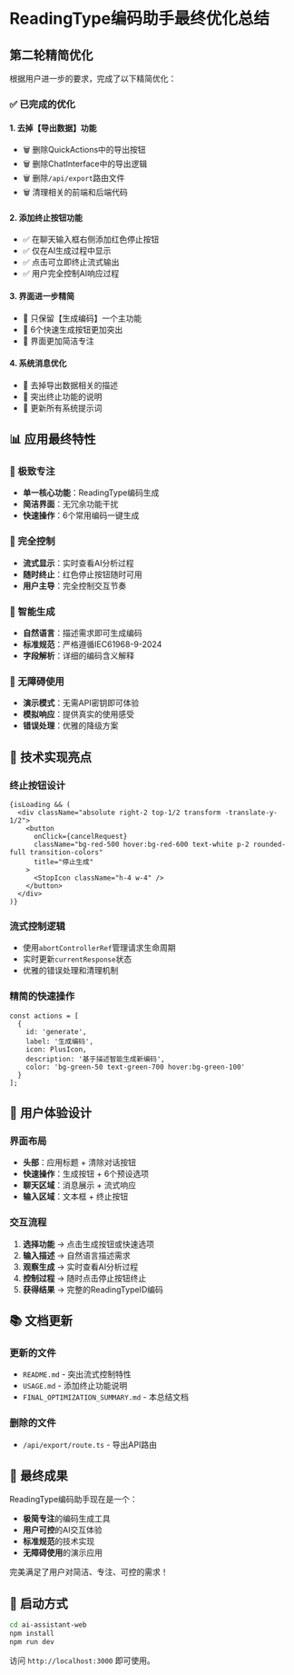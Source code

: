 # ReadingType编码助手最终优化总结

## 第二轮精简优化

根据用户进一步的要求，完成了以下精简优化：

### ✅ 已完成的优化

#### 1. 去掉【导出数据】功能
- 🗑️ 删除QuickActions中的导出按钮
- 🗑️ 删除ChatInterface中的导出逻辑
- 🗑️ 删除`/api/export`路由文件
- 🗑️ 清理相关的前端和后端代码

#### 2. 添加终止按钮功能
- ✅ 在聊天输入框右侧添加红色停止按钮
- ✅ 仅在AI生成过程中显示
- ✅ 点击可立即终止流式输出
- ✅ 用户完全控制AI响应过程

#### 3. 界面进一步精简
- 🎯 只保留【生成编码】一个主功能
- 🎯 6个快速生成按钮更加突出
- 🎯 界面更加简洁专注

#### 4. 系统消息优化
- 📝 去掉导出数据相关的描述
- 📝 突出终止功能的说明
- 📝 更新所有系统提示词

## 📊 应用最终特性

### 🎯 极致专注
- **单一核心功能**：ReadingType编码生成
- **简洁界面**：无冗余功能干扰
- **快速操作**：6个常用编码一键生成

### 🛑 完全控制
- **流式显示**：实时查看AI分析过程
- **随时终止**：红色停止按钮随时可用
- **用户主导**：完全控制交互节奏

### 🤖 智能生成
- **自然语言**：描述需求即可生成编码
- **标准规范**：严格遵循IEC61968-9-2024
- **字段解析**：详细的编码含义解释

### 🚀 无障碍使用
- **演示模式**：无需API密钥即可体验
- **模拟响应**：提供真实的使用感受
- **错误处理**：优雅的降级方案

## 🔧 技术实现亮点

### 终止按钮设计
```tsx
{isLoading && (
  <div className="absolute right-2 top-1/2 transform -translate-y-1/2">
    <button
      onClick={cancelRequest}
      className="bg-red-500 hover:bg-red-600 text-white p-2 rounded-full transition-colors"
      title="停止生成"
    >
      <StopIcon className="h-4 w-4" />
    </button>
  </div>
)}
```

### 流式控制逻辑
- 使用`abortControllerRef`管理请求生命周期
- 实时更新`currentResponse`状态
- 优雅的错误处理和清理机制

### 精简的快速操作
```tsx
const actions = [
  {
    id: 'generate',
    label: '生成编码',
    icon: PlusIcon,
    description: '基于描述智能生成新编码',
    color: 'bg-green-50 text-green-700 hover:bg-green-100'
  }
];
```

## 📱 用户体验设计

### 界面布局
- **头部**：应用标题 + 清除对话按钮
- **快速操作**：生成按钮 + 6个预设选项
- **聊天区域**：消息展示 + 流式响应
- **输入区域**：文本框 + 终止按钮

### 交互流程
1. **选择功能** → 点击生成按钮或快速选项
2. **输入描述** → 自然语言描述需求
3. **观察生成** → 实时查看AI分析过程
4. **控制过程** → 随时点击停止按钮终止
5. **获得结果** → 完整的ReadingTypeID编码

## 📚 文档更新

### 更新的文件
- `README.md` - 突出流式控制特性
- `USAGE.md` - 添加终止功能说明
- `FINAL_OPTIMIZATION_SUMMARY.md` - 本总结文档

### 删除的文件
- `/api/export/route.ts` - 导出API路由

## 🎯 最终成果

ReadingType编码助手现在是一个：
- **极简专注**的编码生成工具
- **用户可控**的AI交互体验
- **标准规范**的技术实现
- **无障碍使用**的演示应用

完美满足了用户对简洁、专注、可控的需求！

## 🚀 启动方式

```bash
cd ai-assistant-web
npm install
npm run dev
```

访问 `http://localhost:3000` 即可使用。 